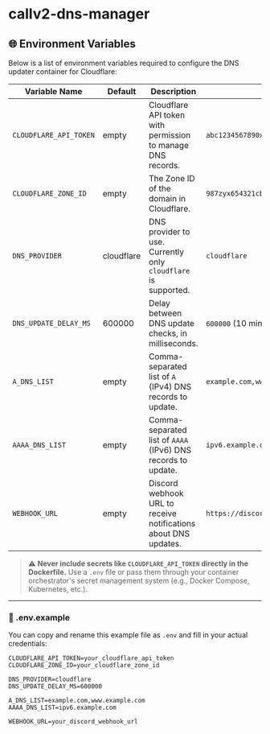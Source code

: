 # callv2-dns-manager

## 🌐 Environment Variables

Below is a list of environment variables required to configure the DNS updater container for Cloudflare:

| Variable Name              | Default | Description                                                                 | Example                          |
|---------------------------|----------|-----------------------------------------------------------------------------|----------------------------------|
| `CLOUDFLARE_API_TOKEN`    | empty   | Cloudflare API token with permission to manage DNS records.                | `abc1234567890xyz`               |
| `CLOUDFLARE_ZONE_ID`      | empty   | The Zone ID of the domain in Cloudflare.                                   | `987zyx654321cba`                |
| `DNS_PROVIDER`            | cloudflare   | DNS provider to use. Currently only `cloudflare` is supported.             | `cloudflare`                     |
| `DNS_UPDATE_DELAY_MS`     | 600000    | Delay between DNS update checks, in milliseconds.                          | `600000` (10 minutes)            |
| `A_DNS_LIST`              | empty    | Comma-separated list of `A` (IPv4) DNS records to update.                  | `example.com,www.example.com`    |
| `AAAA_DNS_LIST`           | empty    | Comma-separated list of `AAAA` (IPv6) DNS records to update.               | `ipv6.example.com`               |
| `WEBHOOK_URL`           | empty    | Discord webhook URL to receive notifications about DNS updates.               | `https://discord.com/api/webhooks/...`               |

> ⚠️ **Never include secrets like `CLOUDFLARE_API_TOKEN` directly in the Dockerfile.** Use a `.env` file or pass them through your container orchestrator's secret management system (e.g., Docker Compose, Kubernetes, etc.).

---

### 📄 .env.example

You can copy and rename this example file as `.env` and fill in your actual credentials:

```dotenv
CLOUDFLARE_API_TOKEN=your_cloudflare_api_token
CLOUDFLARE_ZONE_ID=your_cloudflare_zone_id

DNS_PROVIDER=cloudflare
DNS_UPDATE_DELAY_MS=600000

A_DNS_LIST=example.com,www.example.com
AAAA_DNS_LIST=ipv6.example.com

WEBHOOK_URL=your_discord_webhook_url

